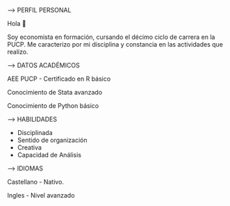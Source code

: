 --> PERFIL PERSONAL 

Hola 👋

Soy economista en formación, cursando el décimo ciclo de carrera en
la PUCP. Me caracterizo por mi disciplina y constancia en las
actividades que realizo. 


--> DATOS ACADÉMICOS

AEE PUCP - Certificado en R básico

Conocimiento de Stata avanzado

Conocimiento de Python básico

--> HABILIDADES 

- Disciplinada
- Sentido de organización
- Creativa
- Capacidad de Análisis


--> IDIOMAS 

Castellano - Nativo.

Ingles - Nivel avanzado



